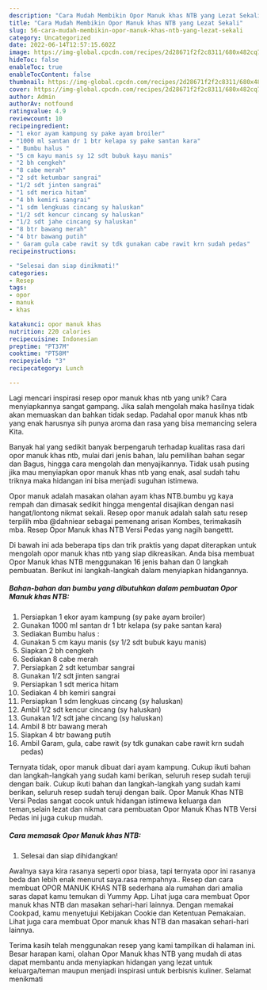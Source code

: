 ```yaml
---
description: "Cara Mudah Membikin Opor Manuk khas NTB yang Lezat Sekali"
title: "Cara Mudah Membikin Opor Manuk khas NTB yang Lezat Sekali"
slug: 56-cara-mudah-membikin-opor-manuk-khas-ntb-yang-lezat-sekali
category: Uncategorized
date: 2022-06-14T12:57:15.602Z
image: https://img-global.cpcdn.com/recipes/2d28671f2f2c8311/680x482cq70/opor-manuk-khas-ntb-foto-resep-utama.jpg
hideToc: false
enableToc: true
enableTocContent: false
thumbnail: https://img-global.cpcdn.com/recipes/2d28671f2f2c8311/680x482cq70/opor-manuk-khas-ntb-foto-resep-utama.jpg
cover: https://img-global.cpcdn.com/recipes/2d28671f2f2c8311/680x482cq70/opor-manuk-khas-ntb-foto-resep-utama.jpg
author: Admin
authorAv: notfound
ratingvalue: 4.9
reviewcount: 10
recipeingredient:
- "1 ekor ayam kampung sy pake ayam broiler"
- "1000 ml santan dr 1 btr kelapa sy pake santan kara"
- " Bumbu halus "
- "5 cm kayu manis sy 12 sdt bubuk kayu manis"
- "2 bh cengkeh"
- "8 cabe merah"
- "2 sdt ketumbar sangrai"
- "1/2 sdt jinten sangrai"
- "1 sdt merica hitam"
- "4 bh kemiri sangrai"
- "1 sdm lengkuas cincang sy haluskan"
- "1/2 sdt kencur cincang sy haluskan"
- "1/2 sdt jahe cincang sy haluskan"
- "8 btr bawang merah"
- "4 btr bawang putih"
- " Garam gula cabe rawit sy tdk gunakan cabe rawit krn sudah pedas"
recipeinstructions:

- "Selesai dan siap dinikmati!"
categories:
- Resep
tags:
- opor
- manuk
- khas

katakunci: opor manuk khas 
nutrition: 220 calories
recipecuisine: Indonesian
preptime: "PT37M"
cooktime: "PT58M"
recipeyield: "3"
recipecategory: Lunch

---
```





Lagi mencari inspirasi resep opor manuk khas ntb yang unik? Cara menyiapkannya sangat gampang. Jika salah mengolah maka hasilnya tidak akan memuaskan dan bahkan tidak sedap. Padahal opor manuk khas ntb yang enak harusnya sih punya aroma dan rasa yang bisa memancing selera Kita.





Banyak hal yang sedikit banyak berpengaruh terhadap kualitas rasa dari opor manuk khas ntb, mulai dari jenis bahan, lalu pemilihan bahan segar dan Bagus, hingga cara mengolah dan menyajikannya. Tidak usah pusing jika mau menyiapkan opor manuk khas ntb yang enak,      asal sudah tahu triknya maka hidangan ini bisa menjadi suguhan istimewa.














Opor manuk adalah masakan olahan ayam khas NTB.bumbu yg kaya rempah dan dimasak sedikit hingga mengental disajikan dengan nasi hangat/lontong nikmat sekali. Resep opor manuk adalah salah satu resep terpilih mba @dahniear sebagai pemenang arisan Kombes, terimakasih mba. Resep Opor Manuk khas NTB Versi Pedas yang nagih bangettt.






Di bawah ini ada beberapa tips dan trik praktis yang dapat diterapkan untuk mengolah opor manuk khas ntb yang siap dikreasikan. Anda bisa membuat Opor Manuk khas NTB menggunakan 16 jenis bahan dan 0 langkah pembuatan. Berikut ini langkah-langkah dalam menyiapkan hidangannya.

<!--inarticleads1-->

##### Bahan-bahan dan bumbu yang dibutuhkan dalam pembuatan Opor Manuk khas NTB:

1. Persiapkan 1 ekor ayam kampung (sy pake ayam broiler)
1. Gunakan 1000 ml santan dr 1 btr kelapa (sy pake santan kara)
1. Sediakan  Bumbu halus :
1. Gunakan 5 cm kayu manis (sy 1/2 sdt bubuk kayu manis)
1. Siapkan 2 bh cengkeh
1. Sediakan 8 cabe merah
1. Persiapkan 2 sdt ketumbar sangrai
1. Gunakan 1/2 sdt jinten sangrai
1. Persiapkan 1 sdt merica hitam
1. Sediakan 4 bh kemiri sangrai
1. Persiapkan 1 sdm lengkuas cincang (sy haluskan)
1. Ambil 1/2 sdt kencur cincang (sy haluskan)
1. Gunakan 1/2 sdt jahe cincang (sy haluskan)
1. Ambil 8 btr bawang merah
1. Siapkan 4 btr bawang putih
1. Ambil  Garam, gula, cabe rawit (sy tdk gunakan cabe rawit krn sudah pedas)


Ternyata tidak, opor manuk dibuat dari ayam kampung. Cukup ikuti bahan dan langkah-langkah yang sudah kami berikan, seluruh resep sudah teruji dengan baik. Cukup ikuti bahan dan langkah-langkah yang sudah kami berikan, seluruh resep sudah teruji dengan baik. Opor Manuk Khas NTB Versi Pedas sangat cocok untuk hidangan istimewa keluarga dan teman,selain lezat dan nikmat cara pembuatan Opor Manuk Khas NTB Versi Pedas ini juga cukup mudah. 

<!--inarticleads2-->

##### Cara memasak Opor Manuk khas NTB:


1. Selesai dan siap dihidangkan!

Awalnya saya kira rasanya seperti opor biasa, tapi ternyata opor ini rasanya beda dan lebih enak menurut saya.rasa rempahnya.. Resep dan cara membuat OPOR MANUK KHAS NTB sederhana ala rumahan dari amalia saras dapat kamu temukan di Yummy App. Lihat juga cara membuat Opor manuk khas NTB dan masakan sehari-hari lainnya. Dengan memakai Cookpad, kamu menyetujui Kebijakan Cookie dan Ketentuan Pemakaian. Lihat juga cara membuat Opor manuk khas NTB dan masakan sehari-hari lainnya. 

Terima kasih telah menggunakan resep yang kami tampilkan di halaman ini. Besar harapan kami, olahan Opor Manuk khas NTB yang mudah di atas dapat membantu anda menyiapkan hidangan yang lezat untuk keluarga/teman maupun menjadi inspirasi untuk berbisnis kuliner. Selamat menikmati
